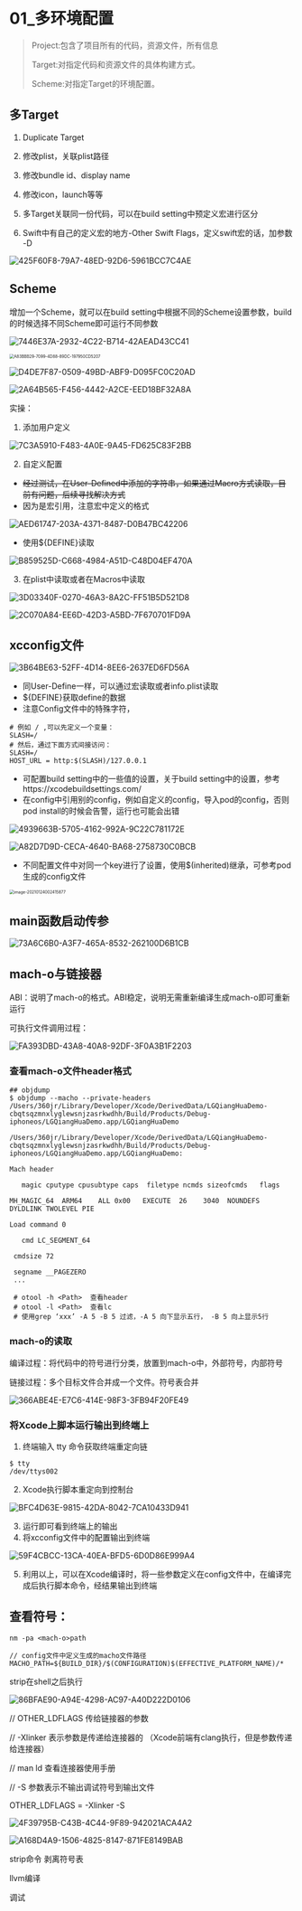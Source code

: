 # 01_多环境配置

>  Project:包含了项目所有的代码，资源文件，所有信息 
>
> Target:对指定代码和资源文件的具体构建方式。 
>
> Scheme:对指定Target的环境配置。

## 多Target

1. Duplicate Target

2. 修改plist，关联plist路径

3. 修改bundle id、display name

4. 修改icon，launch等等

5. 多Target关联同一份代码，可以在build setting中预定义宏进行区分

6. Swift中有自己的定义宏的地方-Other Swift Flags，定义swift宏的话，加参数 -D

![425F60F8-79A7-48ED-92D6-5961BCC7C4AE](01_多环境配置.assets/425F60F8-79A7-48ED-92D6-5961BCC7C4AE-1418461.png)

## Scheme

增加一个Scheme，就可以在build setting中根据不同的Scheme设置参数，build的时候选择不同Scheme即可运行不同参数

![7446E37A-2932-4C22-B714-42AEAD43CC41](01_多环境配置.assets/7446E37A-2932-4C22-B714-42AEAD43CC41.png)

<img src="01_多环境配置.assets/A83BBB29-7099-4D88-89DC-197950CD5207.png" alt="A83BBB29-7099-4D88-89DC-197950CD5207" style="zoom:50%;" />

![D4DE7F87-0509-49BD-ABF9-D095FC0C20AD](01_多环境配置.assets/D4DE7F87-0509-49BD-ABF9-D095FC0C20AD.png)

![2A64B565-F456-4442-A2CE-EED18BF32A8A](01_多环境配置.assets/2A64B565-F456-4442-A2CE-EED18BF32A8A.png)

实操：

1. 添加用户定义

![7C3A5910-F483-4A0E-9A45-FD625C83F2BB](01_多环境配置.assets/7C3A5910-F483-4A0E-9A45-FD625C83F2BB-1418558.png)

2. 自定义配置

- ~~经过测试，在User-Defined中添加的字符串，如果通过Macro方式读取，目前有问题，后续寻找解决方式~~
- 因为是宏引用，注意宏中定义的格式

![AED61747-203A-4371-8487-D0B47BC42206](01_多环境配置.assets/AED61747-203A-4371-8487-D0B47BC42206.png)

- 使用${DEFINE}读取

![B859525D-C668-4984-A51D-C48D04EF470A](01_多环境配置.assets/B859525D-C668-4984-A51D-C48D04EF470A.png)

3. 在plist中读取或者在Macros中读取

![3D03340F-0270-46A3-8A2C-FF51B5D521D8](01_多环境配置.assets/3D03340F-0270-46A3-8A2C-FF51B5D521D8.png)

![2C070A84-EE6D-42D3-A5BD-7F670701FD9A](01_多环境配置.assets/2C070A84-EE6D-42D3-A5BD-7F670701FD9A.png)

## xcconfig文件

![3B64BE63-52FF-4D14-8EE6-2637ED6FD56A](01_多环境配置.assets/3B64BE63-52FF-4D14-8EE6-2637ED6FD56A-1418659.png)

- 同User-Define一样，可以通过宏读取或者info.plist读取
- ${DEFINE}获取define的数据
- 注意Config文件中的特殊字符，

```shell
# 例如 / ,可以先定义一个变量：
SLASH=/
# 然后，通过下面方式间接访问：
SLASH=/
HOST_URL = http:$(SLASH)/127.0.0.1
```

- 可配置build setting中的一些值的设置，关于build setting中的设置，参考https://xcodebuildsettings.com/
- 在config中引用别的config，例如自定义的config，导入pod的config，否则pod install的时候会告警，运行也可能会出错

![4939663B-5705-4162-992A-9C22C781172E](01_多环境配置.assets/4939663B-5705-4162-992A-9C22C781172E.png)

![A82D7D9D-CECA-4640-BA68-2758730C0BCB](01_多环境配置.assets/A82D7D9D-CECA-4640-BA68-2758730C0BCB.png)

- 不同配置文件中对同一个key进行了设置，使用$(inherited)继承，可参考pod生成的config文件

<img src="01_多环境配置.assets/image-20210124002415877.png" alt="image-20210124002415877" style="zoom:50%;" />

## main函数启动传参

![73A6C6B0-A3F7-465A-8532-262100D6B1CB](01_多环境配置.assets/73A6C6B0-A3F7-465A-8532-262100D6B1CB.png)

## mach-o与链接器

ABI：说明了mach-o的格式。ABI稳定，说明无需重新编译生成mach-o即可重新运行

可执行文件调用过程：

![FA393DBD-43A8-40A8-92DF-3F0A3B1F2203](01_多环境配置.assets/FA393DBD-43A8-40A8-92DF-3F0A3B1F2203.png)

### 查看mach-o文件header格式

```shell
## objdump
$ objdump --macho --private-headers  /Users/360jr/Library/Developer/Xcode/DerivedData/LGQiangHuaDemo-cbqtsqzmnxlyglewsnjzasrkwdhh/Build/Products/Debug-iphoneos/LGQiangHuaDemo.app/LGQiangHuaDemo

/Users/360jr/Library/Developer/Xcode/DerivedData/LGQiangHuaDemo-cbqtsqzmnxlyglewsnjzasrkwdhh/Build/Products/Debug-iphoneos/LGQiangHuaDemo.app/LGQiangHuaDemo:

Mach header

   magic cputype cpusubtype caps  filetype ncmds sizeofcmds   flags

MH_MAGIC_64  ARM64    ALL 0x00   EXECUTE  26    3040  NOUNDEFS DYLDLINK TWOLEVEL PIE

Load command 0

   cmd LC_SEGMENT_64

 cmdsize 72

 segname __PAGEZERO
 ...
 
 # otool -h <Path>  查看header
 # otool -l <Path>  查看lc
 # 使用grep ‘xxx’ -A 5 -B 5 过滤，-A 5 向下显示五行， -B 5 向上显示5行
```

### mach-o的读取

编译过程：将代码中的符号进行分类，放置到mach-o中，外部符号，内部符号

链接过程：多个目标文件合并成一个文件。符号表合并

![366ABE4E-E7C6-414E-98F3-3FB94F20FE49](01_多环境配置.assets/366ABE4E-E7C6-414E-98F3-3FB94F20FE49.png)

### 将Xcode上脚本运行输出到终端上

1. 终端输入 tty 命令获取终端重定向链

```shel
$ tty
/dev/ttys002
```

2. Xcode执行脚本重定向到控制台

![BFC4D63E-9815-42DA-8042-7CA10433D941](01_多环境配置.assets/BFC4D63E-9815-42DA-8042-7CA10433D941.png)

3. 运行即可看到终端上的输出
4. 将xcconfig文件中的配置输出到终端

![59F4CBCC-13CA-40EA-BFD5-6D0D86E999A4](01_多环境配置.assets/59F4CBCC-13CA-40EA-BFD5-6D0D86E999A4.png)

5. 利用以上，可以在Xcode编译时，将一些参数定义在config文件中，在编译完成后执行脚本命令，经结果输出到终端

## 查看符号：

```shell
nm -pa <mach-o>path
```

```shell
// config文件中定义生成的macho文件路径
MACHO_PATH=${BUILD_DIR}/$(CONFIGURATION)$(EFFECTIVE_PLATFORM_NAME)/*
```

strip在shell之后执行

![86BFAE90-A94E-4298-AC97-A40D222D0106](01_多环境配置.assets/86BFAE90-A94E-4298-AC97-A40D222D0106.png)

// OTHER_LDFLAGS 传给链接器的参数

// -Xlinker 表示参数是传递给连接器的 （Xcode前端有clang执行，但是参数传递给连接器）

// man ld 查看连接器使用手册

// -S 参数表示不输出调试符号到输出文件

OTHER_LDFLAGS = -Xlinker -S

![4F39795B-C43B-4C44-9F89-942021ACA4A2](01_多环境配置.assets/4F39795B-C43B-4C44-9F89-942021ACA4A2.png)

![A168D4A9-1506-4825-8147-871FE8149BAB](01_多环境配置.assets/A168D4A9-1506-4825-8147-871FE8149BAB.png)

strip命令 剥离符号表

llvm编译

调试